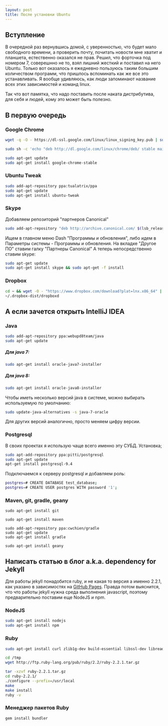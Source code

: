 ```yaml
---
layout: post
title: После установки Ubuntu
---
```


## Вступление

В очередной раз вернувшись домой, с уверенностью, что будет мало свободного времени, а
проверить почту, почитать новости мне хватит и планшета, естественно оказался не прав.
Решил, что форточка под номером 7, соверешнно не то, взял лишний жесткий и поставил на него 
Ubuntu. Только вот оказалось я ежедневно пользуюсь таким большим количеством программ,
что пришлось вспоминать как же все это устанавливать. Я вообще удивляюсь, как люди запоминают
название всех этих зависимостей и команд linux.

Так что вот памятка, что надо поставить после наката дистрибутива, для себя и людей, кому это может быть полезно.


## В первую очередь

### Google Chrome ###

```bash
wget -q -O - https://dl-ssl.google.com/linux/linux_signing_key.pub | sudo apt-key add -

sudo sh -c 'echo "deb http://dl.google.com/linux/chrome/deb/ stable main" >> /etc/apt/sources.list.d/google-chrome.list'

sudo apt-get update
sudo apt-get install google-chrome-stable
```

### Ubuntu Tweak ###

```bash
sudo add-apt-repository ppa:tualatrix/ppa
sudo apt-get update 
sudo apt-get install ubuntu-tweak
```

### Skype ###
Добавляем репозиторий "партнеров Canonical"

```bash
sudo add-apt-repository "deb http://archive.canonical.com/ $(lsb_release -sc) partner"
```

Ищем в главном меню Dash "Программы и обновления", либо идем в Параметры системы -  Программы и обновления.
На вкладке "Другое ПО" ставим галку "Партнеры Canonical"
А теперь непосредственно ставим skype:

```bash
sudo apt-get update
sudo apt-get install skype && sudo apt-get -f install
```

### Dropbox ###

```bash
cd ~ && wget -O - "https://www.dropbox.com/download?plat=lnx.x86_64" | tar xzf -
~/.dropbox-dist/dropboxd
```


## А если зачется открыть IntelliJ IDEA ##

### Java ###
```bash
sudo add-apt-repository ppa:webupd8team/java
sudo apt-get update
```

##### Для java 7: #####

```bash
sudo apt-get install oracle-java7-installer
```
##### Для java 8: ######

```bash
sudo apt-get install oracle-java8-installer
```

Чтобы иметь несколько версий java в системе, можно выбирать используемую по умолчанию:

```bash
sudo update-java-alternatives -s java-7-oracle
```

Для других версий аналогично, просто меняем цифру версии.

### Postgresql ###

В своих проектах я использую чаще всего именно эту СУБД.
Установка;

```bash
sudo apt-add-repository ppa:pitti/postgresql
sudo apt-get update
apt-get install postgresql-9.4
```

Подключаемся к серверу postgresql и добавляем роль:

```bash
postgres=# CREATE DATABASE test_database;
postgres=# CREATE USER postgres WITH password '1';
```

### Maven, git, gradle, geany ###

```base
sudo apt-get install git

sudo apt-get install maven

sudo add-apt-repository ppa:cwchien/gradle
sudo apt-get update
sudo apt-get install gradle

sudo apt-get install geany
```


## Написать статью в блог a.k.a. dependency for Jekyll

Для работы jekyll понадобится ruby, и не какая то версия а именно 2.2.1, 
как указано в зависимостях на [GitHub Pages](https://pages.github.com/versions/).
Правда потом выяснится, что что работы jekyll нужна среда выполнения javascript, поэтому
предварительно поставим еще NodeJS и npm.

### NodeJS ###

```bash
sudo apt-get install nodejs
sudo apt-get install npm
```
### Ruby ###

```bash
sudo apt-get install curl zlib1g-dev build-essential libssl-dev libreadline-dev libyaml-dev libsqlite3-dev sqlite3 libxml2-dev libxslt1-dev libcurl4-openssl-dev python-software-properties libffi-dev

cd /tmp
wget http://ftp.ruby-lang.org/pub/ruby/2.2/ruby-2.2.1.tar.gz

tar -xzvf ruby-2.2.1.tar.gz
cd ruby-2.2.1/
./configure --prefix=/usr/local
make
make install
ruby -v
```

### Менеджер пакетов Ruby ###

```bash
gem install bundler
```